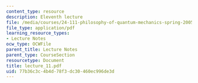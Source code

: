 ```yaml
---
content_type: resource
description: Eleventh lecture
file: /media/courses/24-111-philosophy-of-quantum-mechanics-spring-2005/77b36c3c4b4d78f3dc30460ec996de3d_lecture_11.pdf
file_type: application/pdf
learning_resource_types:
- Lecture Notes
ocw_type: OCWFile
parent_title: Lecture Notes
parent_type: CourseSection
resourcetype: Document
title: lecture_11.pdf
uid: 77b36c3c-4b4d-78f3-dc30-460ec996de3d
---
```

